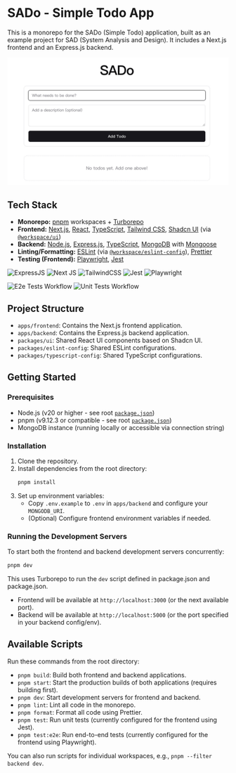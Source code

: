# SADo - Simple Todo App

This is a monorepo for the SADo (Simple Todo) application, built as an example project for SAD (System Analysis and Design). It includes a Next.js frontend and an Express.js backend.

![Project Cover](./cover.jpeg)

## Tech Stack

*   **Monorepo:** [pnpm](https://pnpm.io/) workspaces + [Turborepo](https://turbo.build/repo)
*   **Frontend:** [Next.js](https://nextjs.org/), [React](https://react.dev/), [TypeScript](https://www.typescriptlang.org/), [Tailwind CSS](https://tailwindcss.com/), [Shadcn UI](https://ui.shadcn.com/) (via [`@workspace/ui`](packages/ui/package.json))
*   **Backend:** [Node.js](https://nodejs.org/), [Express.js](https://expressjs.com/), [TypeScript](https://www.typescriptlang.org/), [MongoDB](https://www.mongodb.com/) with [Mongoose](https://mongoosejs.com/)
*   **Linting/Formatting:** [ESLint](https://eslint.org/) (via [`@workspace/eslint-config`](packages/eslint-config/package.json)), [Prettier](https://prettier.io/)
*   **Testing (Frontend):** [Playwright](https://playwright.dev/), [Jest](https://jestjs.io/)

![ExpressJS](https://img.shields.io/badge/Express%20js-000000?style=for-the-badge&logo=express&logoColor=white) ![Next JS](https://img.shields.io/badge/Next-black?style=for-the-badge&logo=next.js&logoColor=white) ![TailwindCSS](https://img.shields.io/badge/tailwindcss-%2338B2AC.svg?style=for-the-badge&logo=tailwind-css&logoColor=white) ![Jest](https://img.shields.io/badge/Jest-C21325?style=for-the-badge&logo=jest&logoColor=white) ![Playwright](https://img.shields.io/badge/Playwright-45ba4b?style=for-the-badge&logo=Playwright&logoColor=white)

![E2e Tests Workflow](https://github.com/113-2-SAD/SADo/actions/workflows/playwright.yml/badge.svg) ![Unit Tests Workflow](https://github.com/113-2-SAD/SADo/actions/workflows/jest.yml/badge.svg)


## Project Structure

*   `apps/frontend`: Contains the Next.js frontend application.
*   `apps/backend`: Contains the Express.js backend application.
*   `packages/ui`: Shared React UI components based on Shadcn UI.
*   `packages/eslint-config`: Shared ESLint configurations.
*   `packages/typescript-config`: Shared TypeScript configurations.

## Getting Started

### Prerequisites

*   Node.js (v20 or higher - see root [`package.json`](package.json))
*   pnpm (v9.12.3 or compatible - see root [`package.json`](package.json))
*   MongoDB instance (running locally or accessible via connection string)

### Installation

1.  Clone the repository.
2.  Install dependencies from the root directory:
    ```bash
    pnpm install
    ```
3.  Set up environment variables:
    *   Copy `.env.example` to `.env` in `apps/backend` and configure your `MONGODB_URI`.
    *   (Optional) Configure frontend environment variables if needed.

### Running the Development Servers

To start both the frontend and backend development servers concurrently:

```bash
pnpm dev
```

This uses Turborepo to run the `dev` script defined in package.json and package.json.

*   Frontend will be available at `http://localhost:3000` (or the next available port).
*   Backend will be available at `http://localhost:5000` (or the port specified in your backend config/env).

## Available Scripts

Run these commands from the root directory:

*   `pnpm build`: Build both frontend and backend applications.
*   `pnpm start`: Start the production builds of both applications (requires building first).
*   `pnpm dev`: Start development servers for frontend and backend.
*   `pnpm lint`: Lint all code in the monorepo.
*   `pnpm format`: Format all code using Prettier.
*   `pnpm test`: Run unit tests (currently configured for the frontend using Jest).
*   `pnpm test:e2e`: Run end-to-end tests (currently configured for the frontend using Playwright).

You can also run scripts for individual workspaces, e.g., `pnpm --filter backend dev`.
